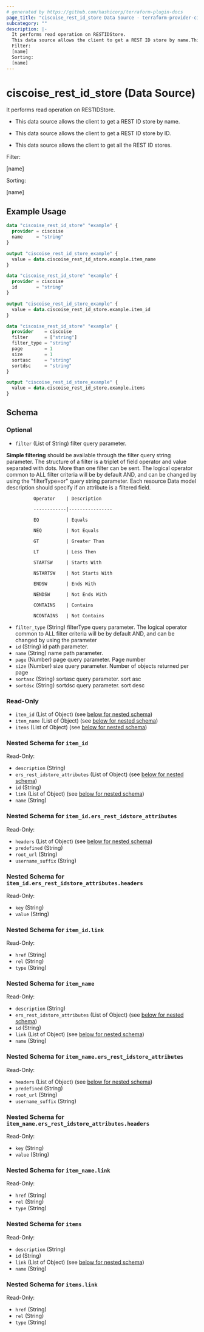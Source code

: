 ```yaml
---
# generated by https://github.com/hashicorp/terraform-plugin-docs
page_title: "ciscoise_rest_id_store Data Source - terraform-provider-ciscoise"
subcategory: ""
description: |-
  It performs read operation on RESTIDStore.
  This data source allows the client to get a REST ID store by name.This data source allows the client to get a REST ID store by ID.This data source allows the client to get all the REST ID stores.
  Filter:
  [name]
  Sorting:
  [name]
---
```


# ciscoise_rest_id_store (Data Source)

It performs read operation on RESTIDStore.

- This data source allows the client to get a REST ID store by name.

- This data source allows the client to get a REST ID store by ID.

- This data source allows the client to get all the REST ID stores.

Filter:

[name]

Sorting:

[name]

## Example Usage

```terraform
data "ciscoise_rest_id_store" "example" {
  provider = ciscoise
  name     = "string"
}

output "ciscoise_rest_id_store_example" {
  value = data.ciscoise_rest_id_store.example.item_name
}

data "ciscoise_rest_id_store" "example" {
  provider = ciscoise
  id       = "string"
}

output "ciscoise_rest_id_store_example" {
  value = data.ciscoise_rest_id_store.example.item_id
}

data "ciscoise_rest_id_store" "example" {
  provider    = ciscoise
  filter      = ["string"]
  filter_type = "string"
  page        = 1
  size        = 1
  sortasc     = "string"
  sortdsc     = "string"
}

output "ciscoise_rest_id_store_example" {
  value = data.ciscoise_rest_id_store.example.items
}
```

<!-- schema generated by tfplugindocs -->
## Schema

### Optional

- `filter` (List of String) filter query parameter. 

**Simple filtering** should be available through the filter query string parameter. The structure of a filter is
a triplet of field operator and value separated with dots. More than one filter can be sent. The logical operator
common to ALL filter criteria will be by default AND, and can be changed by using the "filterType=or" query
string parameter. Each resource Data model description should specify if an attribute is a filtered field.



              Operator    | Description 

              ------------|----------------

              EQ          | Equals 

              NEQ         | Not Equals 

              GT          | Greater Than 

              LT          | Less Then 

              STARTSW     | Starts With 

              NSTARTSW    | Not Starts With 

              ENDSW       | Ends With 

              NENDSW      | Not Ends With 

              CONTAINS	  | Contains 

              NCONTAINS	  | Not Contains
- `filter_type` (String) filterType query parameter. The logical operator common to ALL filter criteria will be by default AND, and can be changed by using the parameter
- `id` (String) id path parameter.
- `name` (String) name path parameter.
- `page` (Number) page query parameter. Page number
- `size` (Number) size query parameter. Number of objects returned per page
- `sortasc` (String) sortasc query parameter. sort asc
- `sortdsc` (String) sortdsc query parameter. sort desc

### Read-Only

- `item_id` (List of Object) (see [below for nested schema](#nestedatt--item_id))
- `item_name` (List of Object) (see [below for nested schema](#nestedatt--item_name))
- `items` (List of Object) (see [below for nested schema](#nestedatt--items))

<a id="nestedatt--item_id"></a>
### Nested Schema for `item_id`

Read-Only:

- `description` (String)
- `ers_rest_idstore_attributes` (List of Object) (see [below for nested schema](#nestedobjatt--item_id--ers_rest_idstore_attributes))
- `id` (String)
- `link` (List of Object) (see [below for nested schema](#nestedobjatt--item_id--link))
- `name` (String)

<a id="nestedobjatt--item_id--ers_rest_idstore_attributes"></a>
### Nested Schema for `item_id.ers_rest_idstore_attributes`

Read-Only:

- `headers` (List of Object) (see [below for nested schema](#nestedobjatt--item_id--ers_rest_idstore_attributes--headers))
- `predefined` (String)
- `root_url` (String)
- `username_suffix` (String)

<a id="nestedobjatt--item_id--ers_rest_idstore_attributes--headers"></a>
### Nested Schema for `item_id.ers_rest_idstore_attributes.headers`

Read-Only:

- `key` (String)
- `value` (String)



<a id="nestedobjatt--item_id--link"></a>
### Nested Schema for `item_id.link`

Read-Only:

- `href` (String)
- `rel` (String)
- `type` (String)



<a id="nestedatt--item_name"></a>
### Nested Schema for `item_name`

Read-Only:

- `description` (String)
- `ers_rest_idstore_attributes` (List of Object) (see [below for nested schema](#nestedobjatt--item_name--ers_rest_idstore_attributes))
- `id` (String)
- `link` (List of Object) (see [below for nested schema](#nestedobjatt--item_name--link))
- `name` (String)

<a id="nestedobjatt--item_name--ers_rest_idstore_attributes"></a>
### Nested Schema for `item_name.ers_rest_idstore_attributes`

Read-Only:

- `headers` (List of Object) (see [below for nested schema](#nestedobjatt--item_name--ers_rest_idstore_attributes--headers))
- `predefined` (String)
- `root_url` (String)
- `username_suffix` (String)

<a id="nestedobjatt--item_name--ers_rest_idstore_attributes--headers"></a>
### Nested Schema for `item_name.ers_rest_idstore_attributes.headers`

Read-Only:

- `key` (String)
- `value` (String)



<a id="nestedobjatt--item_name--link"></a>
### Nested Schema for `item_name.link`

Read-Only:

- `href` (String)
- `rel` (String)
- `type` (String)



<a id="nestedatt--items"></a>
### Nested Schema for `items`

Read-Only:

- `description` (String)
- `id` (String)
- `link` (List of Object) (see [below for nested schema](#nestedobjatt--items--link))
- `name` (String)

<a id="nestedobjatt--items--link"></a>
### Nested Schema for `items.link`

Read-Only:

- `href` (String)
- `rel` (String)
- `type` (String)


